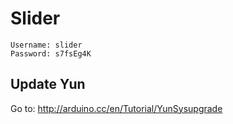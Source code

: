 # Slider

```
Username: slider
Password: s7fsEg4K
```

## Update Yun

Go to: http://arduino.cc/en/Tutorial/YunSysupgrade

